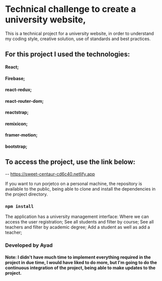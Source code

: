 # Technical challenge to create a university website, 

This is a technical project for a university website, in order to understand my coding style, creative solution, use of standards and best practices.

## For this project I used the technologies:
#### React;
#### Firebase;
#### react-redux;
#### react-router-dom;
#### reactstrap;
#### remixicon;
#### framer-motion;
#### bootstrap;





## To access the project, use the link below:
-- https://sweet-centaur-cd6c40.netlify.app

If you want to run porjetco on a personal machine, the repository is available to the public, being able to clone and install the dependencies in the project directory.

### `npm install` 




 The application has a university management interface:
 Where we can access the user registration;
 See all students and filter by course; 
 See all teachers and filter by academic degree;
 Add a student as well as add a teacher;




### Developed by Ayad

#### Note:  I didn't have much time to implement everything required in the project in due time, I would have liked to do more, but I'm going to do the continuous integration of the project, being able to make updates to the project.


